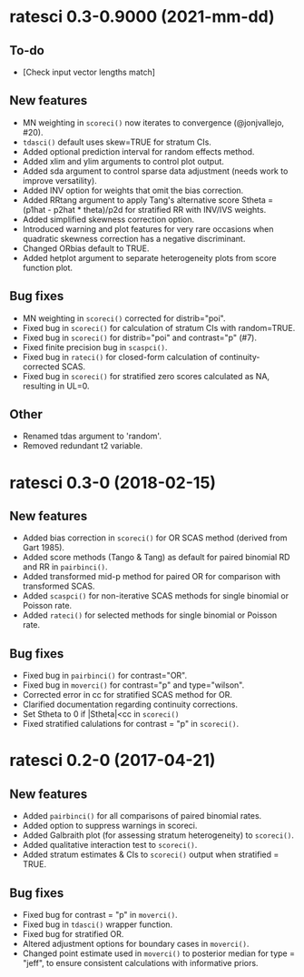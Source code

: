 # ratesci 0.3-0.9000 (2021-mm-dd)

## To-do
* [Check input vector lengths match]

## New features
* MN weighting in `scoreci()` now iterates to convergence (@jonjvallejo, #20).
* `tdasci()` default uses skew=TRUE for stratum CIs.
* Added optional prediction interval for random effects method.
* Added xlim and ylim arguments to control plot output.
* Added sda argument to control sparse data adjustment (needs work to improve versatility).
* Added INV option for weights that omit the bias correction.
* Added RRtang argument to apply Tang's alternative score Stheta = (p1hat - p2hat * theta)/p2d 
for stratified RR with INV/IVS weights.
* Added simplified skewness correction option.
* Introduced warning and plot features for very rare occasions when quadratic 
  skewness correction has a negative discriminant.
* Changed ORbias default to TRUE.
* Added hetplot argument to separate heterogeneity plots from score function plot.

## Bug fixes
* MN weighting in `scoreci()` corrected for distrib="poi".
* Fixed bug in `scoreci()` for calculation of stratum CIs with random=TRUE.
* Fixed bug in `scoreci()` for distrib="poi" and contrast="p" (#7).
* Fixed finite precision bug in `scaspci()`.
* Fixed bug in `rateci()` for closed-form calculation of continuity-corrected SCAS.
* Fixed bug in `scoreci()` for stratified zero scores calculated as NA, resulting in UL=0.

## Other
* Renamed tdas argument to 'random'.
* Removed redundant t2 variable.

# ratesci 0.3-0 (2018-02-15)

## New features
* Added bias correction in `scoreci()` for OR SCAS method (derived from Gart 1985).
* Added score methods (Tango & Tang) as default for paired binomial RD and RR in `pairbinci()`.
* Added transformed mid-p method for paired OR for comparison with transformed SCAS.
* Added `scaspci()` for non-iterative SCAS methods for single binomial or Poisson rate.
* Added `rateci()` for selected methods for single binomial or Poisson rate.

## Bug fixes
* Fixed bug in `pairbinci()` for contrast="OR".
* Fixed bug in `moverci()` for contrast="p" and type="wilson".
* Corrected error in cc for stratified SCAS method for OR.
* Clarified documentation regarding continuity corrections.
* Set Stheta to 0 if |Stheta|<cc in `scoreci()`
* Fixed stratified calulations for contrast = "p" in `scoreci()`.

# ratesci 0.2-0 (2017-04-21)

## New features
* Added `pairbinci()` for all comparisons of paired binomial rates.
* Added option to suppress warnings in scoreci.
* Added Galbraith plot (for assessing stratum heterogeneity) to `scoreci()`.
* Added qualitative interaction test to `scoreci()`.
* Added stratum estimates & CIs to `scoreci()` output when stratified = TRUE.

## Bug fixes
* Fixed bug for contrast = "p" in `moverci()`.
* Fixed bug in `tdasci()` wrapper function.
* Fixed bug for stratified OR.
* Altered adjustment options for boundary cases in `moverci()`.
* Changed point estimate used in `moverci()` to posterior median for type = "jeff",
  to ensure consistent calculations with informative priors.
